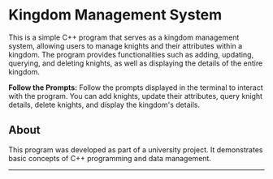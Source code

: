 # Kingdom Management System

This is a simple C++ program that serves as a kingdom management system, allowing users to manage knights and their attributes within a kingdom. The program provides functionalities such as adding, updating, querying, and deleting knights, as well as displaying the details of the entire kingdom.

**Follow the Prompts:** Follow the prompts displayed in the terminal to interact with the program. You can add knights, update their attributes, query knight details, delete knights, and display the kingdom's details.

## About

This program was developed as part of a university project. It demonstrates basic concepts of C++ programming and data management.

---
